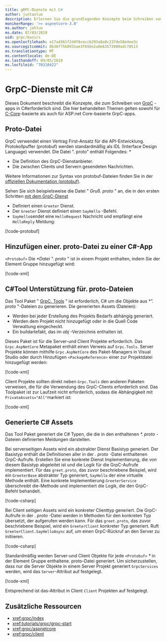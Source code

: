 ```yaml
---
title: gRPC-Dienste mit C#
author: juntaoluo
description: Erlernen Sie die grundlegenden Konzepte beim Schreiben von GrpC-Diensten mit C#.
monikerRange: '>= aspnetcore-3.0'
ms.author: johluo
ms.date: 07/03/2019
uid: grpc/basics
ms.openlocfilehash: e17a4561f2d4f8ceccb293a8a8c237de58e4ee3c
ms.sourcegitcommit: 8b36f75b8931ae3f656e2a8e63572080adc78513
ms.translationtype: MT
ms.contentlocale: de-DE
ms.lasthandoff: 09/05/2019
ms.locfileid: "70310422"
---
```

# <a name="grpc-services-with-c"></a>GrpC-Dienste mit C\#

Dieses Dokument beschreibt die Konzepte, die zum Schreiben von [GrpC](https://grpc.io/docs/guides/) -apps in C#erforderlich sind. Die hier behandelten Themen gelten sowohl für [C-Core](https://grpc.io/blog/grpc-stacks)-basierte als auch für ASP.net Core-basierte GrpC-apps.

## <a name="proto-file"></a>Proto-Datei

GrpC verwendet einen Vertrag First-Ansatz für die API-Entwicklung. Protokollpuffer (protobuf) werden standardmäßig als IDL (Interface Design Language) verwendet. Die Datei ". proto" enthält Folgendes:  *\**

* Die Definition des GrpC-Dienstanbieter.
* Die zwischen Clients und Servern gesendeten Nachrichten.

Weitere Informationen zur Syntax von protobuf-Dateien finden Sie in der [offiziellen Dokumentation (protobuf)](https://developers.google.com/protocol-buffers/docs/proto3).

Sehen Sie sich beispielsweise die Datei " *Gruß. proto* " an, die in den ersten Schritten [mit dem GrpC-Dienst](xref:tutorials/grpc/grpc-start)

* Definiert einen `Greeter` Dienst.
* Der `Greeter` Dienst definiert einen `SayHello` -Befehl.
* `SayHello`sendet eine `HelloRequest` Nachricht und empfängt eine `HelloReply` Meldung:

[!code-protobuf[](~/tutorials/grpc/grpc-start/sample/GrpcGreeter/Protos/greet.proto)]

## <a name="add-a-proto-file-to-a-c-app"></a>Hinzufügen einer. proto-Datei zu einer C\#-App

`<Protobuf>` Die  *\*Datei ". proto* " ist in einem Projekt enthalten, indem Sie der Element Gruppe hinzugefügt wird:

[!code-xml[](~/tutorials/grpc/grpc-start/sample/GrpcGreeter/GrpcGreeter.csproj?highlight=2&range=7-9)]

## <a name="c-tooling-support-for-proto-files"></a>C#Tool Unterstützung für. proto-Dateien

Das Tool Paket " [GrpC. Tools](https://www.nuget.org/packages/Grpc.Tools/) " ist erforderlich, C# um die Objekte aus  *\*". proto* "-Dateien zu generieren. Die generierten Assets (Dateien):

* Werden bei jeder Erstellung des Projekts Bedarfs abhängig generiert.
* Werden dem Projekt nicht hinzugefügt oder in die Quell Code Verwaltung eingecheckt.
* Ein buildartefakt, das im *obj* -Verzeichnis enthalten ist.

Dieses Paket ist für die Server-und Client Projekte erforderlich. Das `Grpc.AspNetCore` Metapaket enthält einen Verweis auf `Grpc.Tools`. Server Projekte können mithilfe `Grpc.AspNetCore` des Paket-Managers in Visual Studio oder durch Hinzufügen `<PackageReference>` einer zur Projektdatei hinzugefügt werden:

[!code-xml[](~/tutorials/grpc/grpc-start/sample/GrpcGreeter/GrpcGreeter.csproj?highlight=1&range=12)]

Client Projekte sollten direkt neben `Grpc.Tools` den anderen Paketen verweisen, die für die Verwendung des GrpC-Clients erforderlich sind. Das Toolpaket ist zur Laufzeit nicht erforderlich, sodass die Abhängigkeit mit `PrivateAssets="All"`markiert ist:

[!code-xml[](~/tutorials/grpc/grpc-start/sample/GrpcGreeterClient/GrpcGreeterClient.csproj?highlight=3&range=9-11)]

## <a name="generated-c-assets"></a>Generierte C# Assets

Das Tool Paket generiert die C# Typen, die die in den enthaltenen  *\*. proto* -Dateien definierten Meldungen darstellen.

Bei serverseitigen Assets wird ein abstrakter Dienst Basistyp generiert. Der Basistyp enthält die Definitionen aller in der *. proto* -Datei enthaltenen GrpC-Aufrufe. Erstellen Sie eine konkrete Dienst Implementierung, die von diesem Basistyp abgeleitet ist und die Logik für die GrpC-Aufrufe implementiert. Für das `greet.proto`, das zuvor beschriebene Beispiel, wird ein `GreeterBase` abstrakter Typ generiert, `SayHello` der eine virtuelle Methode enthält. Eine konkrete Implementierung `GreeterService` überschreibt die-Methode und implementiert die Logik, die den GrpC-Befehl behandelt.

[!code-csharp[](~/tutorials/grpc/grpc-start/sample/GrpcGreeter/Services/GreeterService.cs?name=snippet)]

Bei Client seitigen Assets wird ein konkreter Clienttyp generiert. Die GrpC-Aufrufe in der *. proto* -Datei werden in Methoden für den konkreten Typ übersetzt, der aufgerufen werden kann. Für das `greet.proto`, das zuvor beschriebene Beispiel, wird ein `GreeterClient` konkreter Typ generiert. Ruft `GreeterClient.SayHelloAsync` auf, um einen GrpC-Rückruf an den Server zu initiieren.

[!code-csharp[](~/tutorials/grpc/grpc-start/sample/GrpcGreeterClient/Program.cs?name=snippet)]

Standardmäßig werden Server-und Client Objekte für jede `<Protobuf>`  *\** in der Element Gruppe enthaltene. proto-Datei generiert. Um sicherzustellen, dass nur die Server Objekte in einem Server Projekt generiert `GrpcServices` werden, wird das `Server`-Attribut auf festgelegt.

[!code-xml[](~/tutorials/grpc/grpc-start/sample/GrpcGreeter/GrpcGreeter.csproj?highlight=2&range=7-9)]

Entsprechend ist das-Attribut in Client `Client` Projekten auf festgelegt.

## <a name="additional-resources"></a>Zusätzliche Ressourcen

* <xref:grpc/index>
* <xref:tutorials/grpc/grpc-start>
* <xref:grpc/aspnetcore>
* <xref:grpc/client>
